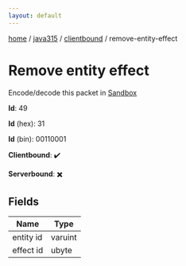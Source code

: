 ```yaml
---
layout: default
---
```


[home](/)  /  [java315](/protocol/java315)  /  [clientbound](/protocol/java315/clientbound)  /  remove-entity-effect

# Remove entity effect

Encode/decode this packet in [Sandbox](../../../sandbox/java315#Clientbound.RemoveEntityEffect)

**Id**: 49

**Id** (hex): 31

**Id** (bin): 00110001

**Clientbound**: ✔️

**Serverbound**: ✖️

## Fields

Name | Type
---|---
entity id | varuint
effect id | ubyte

